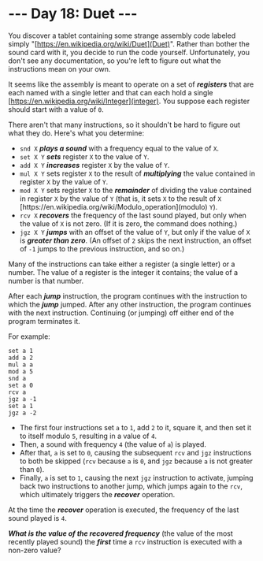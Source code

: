 # --- Day 18: Duet ---

You discover a tablet containing some strange assembly code labeled simply "[https://en.wikipedia.org/wiki/Duet](Duet)". Rather than bother the sound card with it, you decide to run the code yourself. Unfortunately, you don't see any documentation, so you're left to figure out what the instructions mean on your own.


It seems like the assembly is meant to operate on a set of <em><b>registers</b></em> that are each named with a single letter and that can each hold a single [https://en.wikipedia.org/wiki/Integer](integer). You suppose each register should start with a value of <code>0</code>.


There aren't that many instructions, so it shouldn't be hard to figure out what they do.  Here's what you determine:


<ul>
<li><code>snd X</code> <em><b><span title="I don't recommend actually trying this.">plays a sound</span></b></em> with a frequency equal to the value of <code>X</code>.</li>
<li><code>set X Y</code> <em><b>sets</b></em> register <code>X</code> to the value of <code>Y</code>.</li>
<li><code>add X Y</code> <em><b>increases</b></em> register <code>X</code> by the value of <code>Y</code>.</li>
<li><code>mul X Y</code> sets register <code>X</code> to the result of <em><b>multiplying</b></em> the value contained in register <code>X</code> by the value of <code>Y</code>.</li>
<li><code>mod X Y</code> sets register <code>X</code> to the <em><b>remainder</b></em> of dividing the value contained in register <code>X</code> by the value of <code>Y</code> (that is, it sets <code>X</code> to the result of <code>X</code> [https://en.wikipedia.org/wiki/Modulo_operation](modulo) <code>Y</code>).</li>
<li><code>rcv X</code> <em><b>recovers</b></em> the frequency of the last sound played, but only when the value of <code>X</code> is not zero. (If it is zero, the command does nothing.)</li>
<li><code>jgz X Y</code> <em><b>jumps</b></em> with an offset of the value of <code>Y</code>, but only if the value of <code>X</code> is <em><b>greater than zero</b></em>. (An offset of <code>2</code> skips the next instruction, an offset of <code>-1</code> jumps to the previous instruction, and so on.)</li>
</ul>
Many of the instructions can take either a register (a single letter) or a number. The value of a register is the integer it contains; the value of a number is that number.


After each <em><b>jump</b></em> instruction, the program continues with the instruction to which the <em><b>jump</b></em> jumped. After any other instruction, the program continues with the next instruction. Continuing (or jumping) off either end of the program terminates it.


For example:


<pre><code>set a 1
add a 2
mul a a
mod a 5
snd a
set a 0
rcv a
jgz a -1
set a 1
jgz a -2
</code></pre>
<ul>
<li>The first four instructions set <code>a</code> to <code>1</code>, add <code>2</code> to it, square it, and then set it to itself modulo <code>5</code>, resulting in a value of <code>4</code>.</li>
<li>Then, a sound with frequency <code>4</code> (the value of <code>a</code>) is played.</li>
<li>After that, <code>a</code> is set to <code>0</code>, causing the subsequent <code>rcv</code> and <code>jgz</code> instructions to both be skipped (<code>rcv</code> because <code>a</code> is <code>0</code>, and <code>jgz</code> because <code>a</code> is not greater than <code>0</code>).</li>
<li>Finally, <code>a</code> is set to <code>1</code>, causing the next <code>jgz</code> instruction to activate, jumping back two instructions to another jump, which jumps again to the <code>rcv</code>, which ultimately triggers the <em><b>recover</b></em> operation.</li>
</ul>
At the time the <em><b>recover</b></em> operation is executed, the frequency of the last sound played is <code>4</code>.


<em><b>What is the value of the recovered frequency</b></em> (the value of the most recently played sound) the <em><b>first</b></em> time a <code>rcv</code> instruction is executed with a non-zero value?


